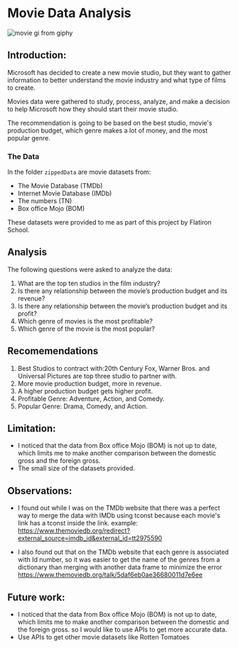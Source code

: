 # Movie Data Analysis


![movie gi from giphy](https://media.giphy.com/media/VxbP9tLeKzazm/giphy.gif)



## Introduction:

Microsoft has decided to create a new movie studio, but they want to gather information to better understand the movie industry and what type of films to create.

Movies data were gathered to study, process, analyze, and make a decision to help Microsoft how they should start their movie studio.

The recommendation is going to be based on the best studio, movie's production budget, which genre makes a lot of money, and the most popular genre.

### The Data

In the folder `zippedData` are movie datasets from:

* The Movie Database (TMDb)
* Internet Movie Database (IMDb)
* The numbers (TN)
* Box office Mojo (BOM)

These datasets were provided to me as part of this project by Flatiron School.




## Analysis

The following questions were asked to analyze the data:
1.	What are the top ten studios in the film industry?
2.	Is there any relationship between the movie’s production budget and its revenue?
3.	Is there any relationship between the movie’s production budget and its profit?
4.	Which genre of movies is the most profitable?
5.	Which genre of the movie is the most popular?


   

## Recomemendations

1. Best Studios to contract with:20th Century Fox, Warner Bros. and Universal Pictures are top three studio to partner with.
2. More movie production budget, more in revenue. 
3. A higher production budget gets higher profit.
4. Profitable Genre: Adventure, Action, and Comedy.
5. Popular Genre: Drama, Comedy, and Action.


## Limitation:
- I noticed that the data from Box office Mojo (BOM) is not up to date, which limits me to make another comparison between the domestic gross and the foreign gross.
- The small size of the datasets provided.

## Observations:

- I found out while I was on the TMDb website that there was a perfect way to merge the data with IMDb using tconst because each movie's link has a tconst inside the link. example: https://www.themoviedb.org/redirect?external_source=imdb_id&external_id=tt2975590 

- I also found out that on the TMDb website that each genre is associated with Id number, so it was easier to get the name of the genres from a dictionary than merging with another data frame to minimize the error  https://www.themoviedb.org/talk/5daf6eb0ae36680011d7e6ee

## Future work:
- I noticed that the data from Box office Mojo (BOM) is not up to date, which limits me to make another comparison between the domestic and the foreign gross. so I would like to use APIs to get more accurate data.
- Use APIs to get other movie datasets like Rotten Tomatoes
